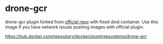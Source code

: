 # drone-gcr

drone-gcr plugin forked from [official repo](https://github.com/drone-plugins/drone-docker) with fixed dind container. Use this image if you have network issues pushing images with official plugin.

https://hub.docker.com/repository/docker/plumtreesystems/drone-gcr